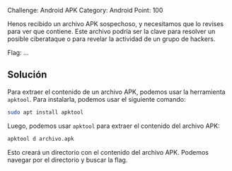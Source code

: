 Challenge: Android APK
Category: Android
Point: 100

Henos recibido un archivo APK sospechoso, y necesitamos que lo revises para ver que contiene. Este archivo podría ser la clave para resolver un posible ciberataque o para revelar la actividad de un grupo de hackers.

Flag: ...

## Solución

Para extraer el contenido de un archivo APK, podemos usar la herramienta `apktool`. Para instalarla, podemos usar el siguiente comando:

```bash
sudo apt install apktool
```

Luego, podemos usar `apktool` para extraer el contenido del archivo APK:

```bash
apktool d archivo.apk
```

Esto creará un directorio con el contenido del archivo APK. Podemos navegar por el directorio y buscar la flag.
